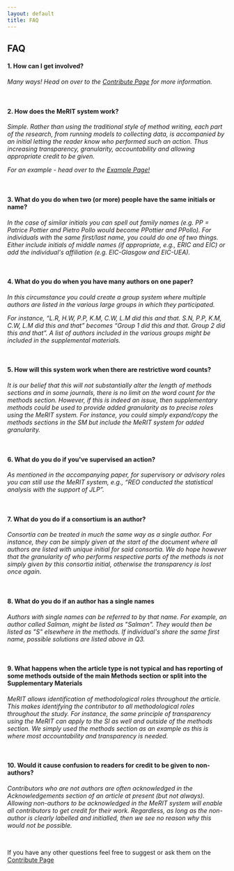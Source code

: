```yaml
---
layout: default
title: FAQ
---
```



<h2>FAQ</h2>

<h4> 1. How can I get involved? </h4>

<i>Many ways! Head on over to the [Contribute Page](https://eivimeycook.github.io/MeRIT/Contribute.html) for more information.</i>

<br>

<h4> 2. How does the MeRIT system work? </h4>

<i>Simple. Rather than using the traditional style of method writing, each part of the research, from running models to collecting data, is accompanied by an initial letting the reader know who performed such an action. Thus increasing transparency, granularity, accountability and allowing appropriate credit to be given.</i>

<i>For an example - head over to the [Example Page!](https://eivimeycook.github.io/MeRIT/Community_Examples.html)</i>

<br>

<h4>  3. What do you do when two (or more) people have the same initials or name? </h4>

<i>In the case of similar initials you can spell out family names (e.g. PP = Patrice Pottier and Pietro Pollo would become PPottier and PPollo).
For individuals with the same first/last name, you could do one of two things. Either include initials of middle names (if appropriate, e.g., ERIC and EIC) or add the individual's affiliation (e.g. EIC-Glasgow and EIC-UEA).</i>

<br>

<h4>  4. What do you do when you have many authors on one paper? </h4>

<i>In this circumstance you could create a group system where multiple authors are listed in the various large groups in which they participated. </i>

<i>For instance, “L.R, H.W, P.P, K.M, C.W, L.M did this and that. S.N, P.P, K.M, C.W, L.M did this and that” becomes “Group 1 did this and that. Group 2 did this and that”. A list of authors included in the various groups might be included in the supplemental materials. </i>

<br>

<h4>  5. How will this system work when there are restrictive word counts? </h4>

<i>It is our belief that this will not substantially alter the length of methods sections and in some journals, there is no limit on the word count for the methods section. However, if this is indeed an issue, then supplementary methods could be used to provide added granularity as to precise roles using the MeRIT system. For instance, you could simply expand/copy the methods sections in the SM but include the MeRIT system for added granularity. </i>

<br>

<h4>  6. What do you do if you've supervised an action? </h4>

<i>As mentioned in the accompanying paper, for supervisory or advisory roles you can still use the MeRIT system, e.g., “REO conducted the statistical analysis with the support of JLP”.</i>

<br>

<h4>  7. What do you do if a consortium is an author? </h4>

<i>Consortia can be treated in much the same way as a single author. For instance, they can be simply given at the start of the document where all authors are listed with unique initial for said consortia. We do hope however that the granularity of who performs respective parts of the methods is not simply given by this consortia initial, otherwise the transparency is lost once again.</i>

<br>

<h4>  8. What do you do if an author has a single names </h4>

<i>Authors with single names can be referred to by that name. For example, an author called Salman, might be listed as "Salman". They would then be listed as "S" elsewhere in the methods. If individual's share the same first name, possible solutions are listed above in Q3.</i>

<br>

<h4>  9. What happens when the article type is not typical and has reporting of some methods outside of the main Methods section or split into the Supplementary Materials </h4>

<i>MeRIT allows identification of methodological roles throughout the article. This makes identifying the contributor to all methodological roles throughout the study. For instance, the same principle of transparency using the MeRIT can apply to the SI as well and outside of the methods section. We simply used the methods section as an example as this is where most accountability and transparency is needed.</i>

<br>

<h4>  10. Would it cause confusion to readers for credit to be given to non-authors? </h4>

<i>Contributors who are not authors are often acknowledged in the Acknowledgements section of an article at present (but not always). Allowing non-authors to be acknowledged in the MeRIT system will enable all contributors to get credit for their work. Regardless, as long as the non-author is clearly labelled and initialled, then we see no reason why this would not be possible.</i>


<br>

If you have any other questions feel free to suggest or ask them on the [Contribute Page](http://www.merit.help/Contribute.html)
